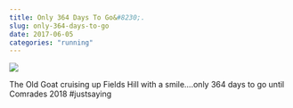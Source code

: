 ```yaml
---
title: Only 364 Days To Go&#8230;.
slug: only-364-days-to-go
date: 2017-06-05
categories: "running"
---
```


<p><img src="http://res.cloudinary.com/dy6grlu8z/image/upload/v1558841645/cce0gsygiedfqvqkofid.jpg"/></p>
<p>The Old Goat cruising up Fields Hill with a smile….only 364 days to go until Comrades 2018 #justsaying</p>







